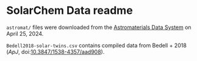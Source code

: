 # SolarChem Data readme

`astromat/` files were downloaded from the [Astromaterials Data System](https://www.astromat.org/) on April 25, 2024.

`Bedell2018-solar-twins.csv` contains compiled data from Bedell + 2018 (*ApJ*, doi:[10.3847/1538-4357/aad908](https://doi.org/10.3847/1538-4357/aad908)). 